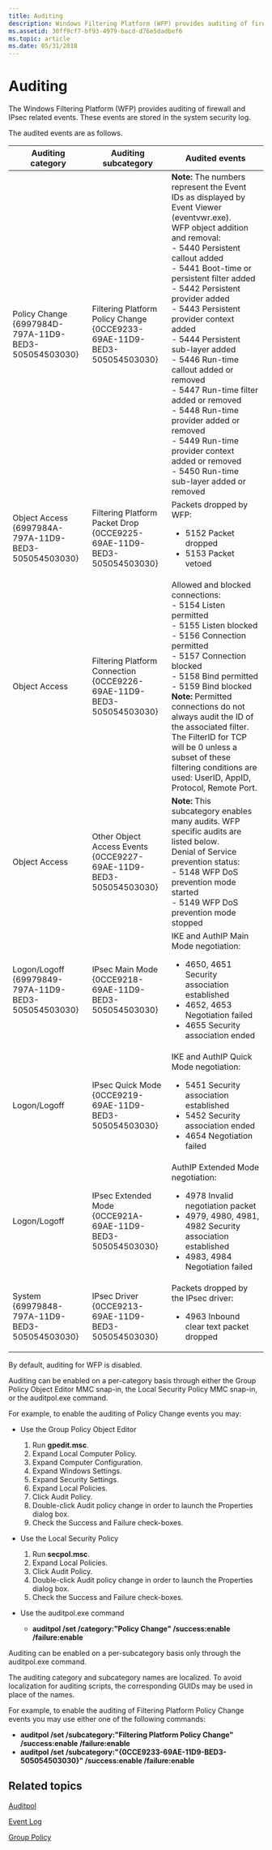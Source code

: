 ```yaml
---
title: Auditing
description: Windows Filtering Platform (WFP) provides auditing of firewall and IPsec related events.
ms.assetid: 30ff9cf7-bf93-4979-bacd-d76e5dadbef6
ms.topic: article
ms.date: 05/31/2018
---
```


# Auditing

The Windows Filtering Platform (WFP) provides auditing of firewall and IPsec related events. These events are stored in the system security log.

The audited events are as follows.




| Auditing category | Auditing subcategory | Audited events | 
|-------------------|----------------------|----------------|
| Policy Change<br> {6997984D-797A-11D9-BED3-505054503030}<br> | Filtering Platform Policy Change<br> {0CCE9233-69AE-11D9-BED3-505054503030}<br> |  **Note:** The numbers represent the Event IDs as displayed by Event Viewer (eventvwr.exe).<br> WFP object addition and removal:<br>- 5440 Persistent callout added<br>- 5441 Boot-time or persistent filter added<br>- 5442 Persistent provider added<br>- 5443 Persistent provider context added<br>- 5444 Persistent sub-layer added<br>- 5446 Run-time callout added or removed<br>- 5447 Run-time filter added or removed<br>- 5448 Run-time provider added or removed<br>- 5449 Run-time provider context added or removed<br>- 5450 Run-time sub-layer added or removed<br> | 
| Object Access<br /> {6997984A-797A-11D9-BED3-505054503030}<br /> | Filtering Platform Packet Drop <br /> {0CCE9225-69AE-11D9-BED3-505054503030}<br /> | Packets dropped by WFP:<br /><ul><li>5152 Packet dropped</li><li>5153 Packet vetoed</li></ul> | 
| Object Access<br> | Filtering Platform Connection <br> {0CCE9226-69AE-11D9-BED3-505054503030}<br> | Allowed and blocked connections:<br>- 5154 Listen permitted<br>- 5155 Listen blocked<br>- 5156 Connection permitted<br>- 5157 Connection blocked<br>- 5158 Bind permitted<br>- 5159 Bind blocked<br> **Note:** Permitted connections do not always audit the ID of the associated filter. The FilterID for TCP will be 0 unless a subset of these filtering conditions are used: UserID, AppID, Protocol, Remote Port.<br> | 
| Object Access<br> | Other Object Access Events<br> {0CCE9227-69AE-11D9-BED3-505054503030}<br> |  **Note:** This subcategory enables many audits. WFP specific audits are listed below.<br> Denial of Service prevention status:<br>- 5148 WFP DoS prevention mode started<br>- 5149 WFP DoS prevention mode stopped<br> | 
| Logon/Logoff<br /> {69979849-797A-11D9-BED3-505054503030}<br /> | IPsec Main Mode<br /> {0CCE9218-69AE-11D9-BED3-505054503030}<br /> | IKE and AuthIP Main Mode negotiation:<br /><ul><li>4650, 4651 Security association established</li><li>4652, 4653 Negotiation failed</li><li>4655 Security association ended</li></ul> | 
| Logon/Logoff<br /> | IPsec Quick Mode <br /> {0CCE9219-69AE-11D9-BED3-505054503030}<br /> | IKE and AuthIP Quick Mode negotiation:<br /><ul><li>5451 Security association established</li><li>5452 Security association ended</li><li>4654 Negotiation failed</li></ul> | 
| Logon/Logoff <br /> | IPsec Extended Mode<br /> {0CCE921A-69AE-11D9-BED3-505054503030}<br /> | AuthIP Extended Mode negotiation:<br /><ul><li>4978 Invalid negotiation packet</li><li>4979, 4980, 4981, 4982 Security association established</li><li>4983, 4984 Negotiation failed</li></ul> | 
| System<br /> {69979848-797A-11D9-BED3-505054503030}<br /> | IPsec Driver<br /> {0CCE9213-69AE-11D9-BED3-505054503030}<br /> | Packets dropped by the IPsec driver:<br /><ul><li>4963 Inbound clear text packet dropped</li></ul> | 




 

By default, auditing for WFP is disabled.

Auditing can be enabled on a per-category basis through either the Group Policy Object Editor MMC snap-in, the Local Security Policy MMC snap-in, or the auditpol.exe command.

For example, to enable the auditing of Policy Change events you may:

-   Use the Group Policy Object Editor

    1.  Run **gpedit.msc**.
    2.  Expand Local Computer Policy.
    3.  Expand Computer Configuration.
    4.  Expand Windows Settings.
    5.  Expand Security Settings.
    6.  Expand Local Policies.
    7.  Click Audit Policy.
    8.  Double-click Audit policy change in order to launch the Properties dialog box.
    9.  Check the Success and Failure check-boxes.

-   Use the Local Security Policy

    1.  Run **secpol.msc**.
    2.  Expand Local Policies.
    3.  Click Audit Policy.
    4.  Double-click Audit policy change in order to launch the Properties dialog box.
    5.  Check the Success and Failure check-boxes.

-   Use the auditpol.exe command

    -   **auditpol /set /category:"Policy Change" /success:enable /failure:enable**

Auditing can be enabled on a per-subcategory basis only through the auditpol.exe command.

The auditing category and subcategory names are localized. To avoid localization for auditing scripts, the corresponding GUIDs may be used in place of the names.

For example, to enable the auditing of Filtering Platform Policy Change events you may use either one of the following commands:

-   **auditpol /set /subcategory:"Filtering Platform Policy Change" /success:enable /failure:enable**
-   **auditpol /set /subcategory:"{0CCE9233-69AE-11D9-BED3-505054503030}" /success:enable /failure:enable**

## Related topics

<dl> <dt>

[Auditpol](/previous-versions/windows/it-pro/windows-server-2012-R2-and-2012/cc731451(v=ws.11))
</dt> <dt>

[Event Log](/previous-versions/orphan-topics/ws.10/dd996684(v=ws.10))
</dt> <dt>

[Group Policy](/windows/deployment/deploy-whats-new)
</dt> </dl>

